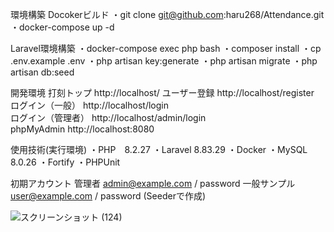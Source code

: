 環境構築
Docokerビルド
・git clone git@github.com:haru268/Attendance.git
・docker-compose up -d

Laravel環境構築
・docker-compose exec php bash
・composer install
・cp .env.example .env
・php artisan key:generate
・php artisan migrate
・php artisan db:seed

開発環境
打刻トップ	http://localhost/
ユーザー登録	http://localhost/register	
ログイン（一般）	http://localhost/login	
ログイン（管理者）	http://localhost/admin/login	
phpMyAdmin	http://localhost:8080

使用技術(実行環境)
・PHP　8.2.27
・Laravel 8.83.29
・Docker
・MySQL　8.0.26
・Fortify
・PHPUnit

初期アカウント
管理者	admin@example.com / password
一般サンプル	user@example.com / password (Seederで作成)

![スクリーンショット (124)](https://github.com/user-attachments/assets/49a68e82-2bb8-458e-8ee6-2a4c4c1a3450)
